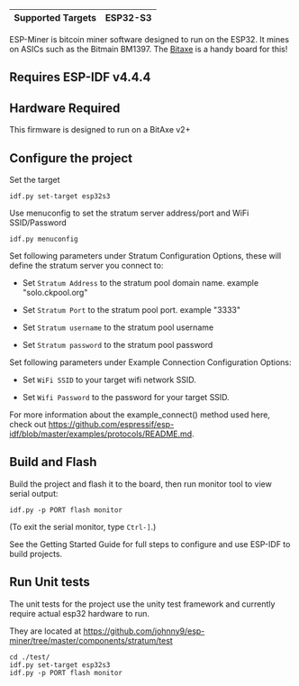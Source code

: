 | Supported Targets | ESP32-S3 |
| ----------------- | -------- |

ESP-Miner is bitcoin miner software designed to run on the ESP32. It mines on ASICs such as the Bitmain BM1397. The [Bitaxe](https://github.com/skot/bitaxe/) is a handy board for this!

## Requires ESP-IDF v4.4.4

## Hardware Required

This firmware is designed to run on a BitAxe v2+

## Configure the project

Set the target

```
idf.py set-target esp32s3
```

Use menuconfig to set the stratum server address/port and WiFi SSID/Password
```
idf.py menuconfig
```
Set following parameters under Stratum Configuration Options, these will define the stratum server you connect to:

* Set `Stratum Address` to the stratum pool domain name. example "solo.ckpool.org"

* Set `Stratum Port` to the stratum pool port. example "3333"

* Set `Stratum username` to the stratum pool username

* Set `Stratum password` to the stratum pool password

Set following parameters under Example Connection Configuration Options:

* Set `WiFi SSID` to your target wifi network SSID.

* Set `Wifi Password` to the password for your target SSID.


For more information about the example_connect() method used here, check out https://github.com/espressif/esp-idf/blob/master/examples/protocols/README.md.


## Build and Flash

Build the project and flash it to the board, then run monitor tool to view serial output:

```
idf.py -p PORT flash monitor
```

(To exit the serial monitor, type ``Ctrl-]``.)

See the Getting Started Guide for full steps to configure and use ESP-IDF to build projects.

## Run Unit tests

The unit tests for the project use the unity test framework and currently require actual esp32 hardware to run.

They are located at https://github.com/johnny9/esp-miner/tree/master/components/stratum/test

```
cd ./test/
idf.py set-target esp32s3
idf.py -p PORT flash monitor
```

